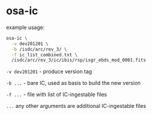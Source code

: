 # osa-ic

example usage:

```bash
osa-ic \
  -v dev201201 \
  -b /isdc/arc/rev_3/ \
  -f ic_list_combined.txt \
  /isdc/arc/rev_3/ic/ibis/rsp/isgr_ebds_mod_0001.fits
```

`-v dev201201` - produce version tag

`-b ...` - bare IC, used as basis to build the new version

`-f ...` - file with list of IC-ingestable files

`...` any other arguments are additional IC-ingestable files
